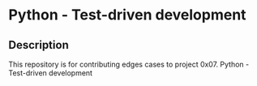 # Python - Test-driven development

## Description

This repository is for contributing edges cases to project 0x07. Python - Test-driven development

